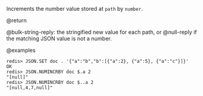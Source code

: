 Increments the number value stored at `path` by `number`.

@return

@bulk-string-reply: the stringified new value for each path, or @null-reply if the matching JSON value is not a number.

@examples

```
redis> JSON.SET doc . '{"a":"b","b":[{"a":2}, {"a":5}, {"a":"c"}]}'
OK
redis> JSON.NUMINCRBY doc $.a 2
"[null]"
redis> JSON.NUMINCRBY doc $..a 2
"[null,4,7,null]"
```
